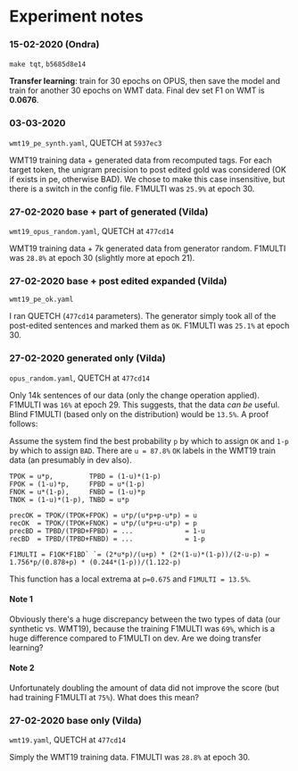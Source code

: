 # Experiment notes

### 15-02-2020 (Ondra)
`make tqt`, `b5685d8e14` 

**Transfer learning**: train for 30 epochs on OPUS, then save the model and train for another 30 epochs on WMT data.
Final dev set F1 on WMT is **0.0676**.

### 03-03-2020 
`wmt19_pe_synth.yaml`, QUETCH at `5937ec3`

WMT19 training data + generated data from recomputed tags. For each target token, the unigram precision to post edited gold was considered (OK if exists in pe, otherwise BAD). We chose to make this case insensitive, but there is a switch in the config file. F1MULTI was `25.9%` at epoch 30. 


### 27-02-2020 base + part of generated (Vilda)
`wmt19_opus_random.yaml`, QUETCH at `477cd14`

WMT19 training data + 7k generated data from generator random. F1MULTI was `28.8%` at epoch 30 (slightly more at epoch 21).

### 27-02-2020 base + post edited expanded (Vilda)
`wmt19_pe_ok.yaml`

I ran QUETCH (`477cd14` parameters). The generator simply took all of the post-edited sentences and marked them as `OK`. F1MULTI was `25.1%` at epoch 30.

### 27-02-2020 generated only (Vilda)
`opus_random.yaml`, QUETCH at `477cd14`

Only 14k sentences of our data (only the change operation applied). F1MULTI was `16%` at epoch 29. This suggests, that the data _can be_ useful. Blind F1MULTI (based only on the distribution) would be `13.5%`. A proof follows:

Assume the system find the best probability `p` by which to assign `OK` and `1-p` by which to assign `BAD`. There are `u = 87.8%` `OK` labels in the WMT19 train data (an presumably in dev also).

```
TPOK = u*p,         TPBD = (1-u)*(1-p)
FPOK = (1-u)*p,     FPBD = u*(1-p)
FNOK = u*(1-p),     FNBD = (1-u)*p
TNOK = (1-u)*(1-p), TNBD = u*p
```

```
precOK = TPOK/(TPOK+FPOK) = u*p/(u*p+p-u*p) = u
recOK  = TPOK/(TPOK+FNOK) = u*p/(u*p+u-u*p) = p
precBD = TPBD/(TPBD+FPBD) = ...             = 1-u
recBD  = TPBD/(TPBD+FNBD) = ...             = 1-p
```

```
F1MULTI = F1OK*F1BD` `= (2*u*p)/(u+p) * (2*(1-u)*(1-p))/(2-u-p) = 1.756*p/(0.878+p) * (0.244*(1-p))/(1.122-p)
``` 

This function has a local extrema at `p=0.675` and `F1MULTI = 13.5%`.

#### Note 1
Obviously there's a huge discrepancy between the two types of data (our synthetic vs. WMT19), because the training F1MULTI was `69%`, which is a huge difference compared to F1MULTI on dev. Are we doing transfer learning?

#### Note 2
Unfortunately doubling the amount of data did not improve the score (but had training F1MULTI at `75%`). What does this mean?

### 27-02-2020 base only (Vilda)
`wmt19.yaml`, QUETCH at `477cd14`

Simply the WMT19 training data. F1MULTI was `28.8%` at epoch 30.
